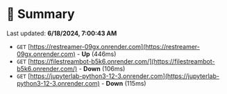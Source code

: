 # 📖 Summary
Last updated: **6/18/2024, 7:00:43 AM**

- `GET` [https://restreamer-09gx.onrender.com](https://restreamer-09gx.onrender.com) - **Up** (446ms)
- `GET` [https://filestreambot-b5k6.onrender.com/](https://filestreambot-b5k6.onrender.com/) - **Down** (106ms)
- `GET` [https://jupyterlab-python3-12-3.onrender.com](https://jupyterlab-python3-12-3.onrender.com) - **Down** (115ms)
